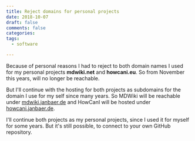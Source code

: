 ```yaml
---
title: Reject domains for personal projects
date: 2018-10-07
draft: false
comments: false
categories:
tags:
  - software

---
```


Because of personal reasons I had to reject to both domain names I used for my personal projects
**mdwiki.net** and **howcani.eu**. So from November this years, will no longer be reachable.

But I'll continue with the hosting for both projects as subdomains for the domain I use for my self since many years. So MDWiki will be reachable under [mdwiki.janbaer.de](https://mdwiki.janbaer.de) and HowCanI will be hosted
under [howcani.janbaer.de](https://howcani.janbaer.de).

I'll continue both projects as my personal projects, since I used it for myself for some years. But
it's still possible, to connect to your own GitHub repository.

